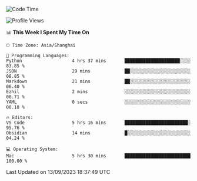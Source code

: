 <!--START_SECTION:waka-->
![Code Time](http://img.shields.io/badge/Code%20Time-162%20hrs%203%20mins-blue)

![Profile Views](http://img.shields.io/badge/Profile%20Views-7-blue)

📊 **This Week I Spent My Time On** 

```text
🕑︎ Time Zone: Asia/Shanghai

💬 Programming Languages: 
Python                   4 hrs 37 mins       █████████████████████░░░░   83.85 % 
JSON                     29 mins             ██░░░░░░░░░░░░░░░░░░░░░░░   08.85 % 
Markdown                 21 mins             ██░░░░░░░░░░░░░░░░░░░░░░░   06.40 % 
Ezhil                    2 mins              ░░░░░░░░░░░░░░░░░░░░░░░░░   00.71 % 
YAML                     0 secs              ░░░░░░░░░░░░░░░░░░░░░░░░░   00.18 % 

🔥 Editors: 
VS Code                  5 hrs 16 mins       ████████████████████████░   95.76 % 
Obsidian                 14 mins             █░░░░░░░░░░░░░░░░░░░░░░░░   04.24 % 

💻 Operating System: 
Mac                      5 hrs 30 mins       █████████████████████████   100.00 % 
```


 Last Updated on 13/09/2023 18:37:49 UTC
<!--END_SECTION:waka-->